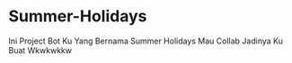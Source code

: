 # Summer-Holidays
Ini Project Bot Ku Yang Bernama Summer Holidays
Mau Collab Jadinya Ku Buat Wkwkwkkw

